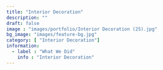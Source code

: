 ```yaml
---
title: "Interior Decoration"
description: ""
draft: false
image : "images/portfolio/Interior Decoration (25).jpg"
bg_image: "images/feature-bg.jpg"
category: [ "Interior Decoration"]
information:
  - label : "What We Did"
    info : "Interior Decoration"
---
```



